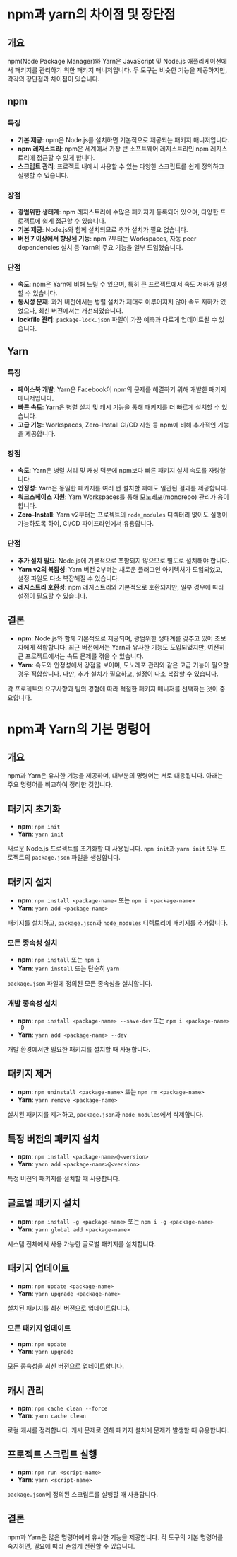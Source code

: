 # npm과 yarn의 차이점 및 장단점

## 개요
npm(Node Package Manager)와 Yarn은 JavaScript 및 Node.js 애플리케이션에서 패키지를 관리하기 위한 패키지 매니저입니다. 두 도구는 비슷한 기능을 제공하지만, 각각의 장단점과 차이점이 있습니다.

## npm

### 특징
- **기본 제공**: npm은 Node.js를 설치하면 기본적으로 제공되는 패키지 매니저입니다.
- **npm 레지스트리**: npm은 세계에서 가장 큰 소프트웨어 레지스트리인 npm 레지스트리에 접근할 수 있게 합니다.
- **스크립트 관리**: 프로젝트 내에서 사용할 수 있는 다양한 스크립트를 쉽게 정의하고 실행할 수 있습니다.

### 장점
- **광범위한 생태계**: npm 레지스트리에 수많은 패키지가 등록되어 있으며, 다양한 프로젝트에 쉽게 접근할 수 있습니다.
- **기본 제공**: Node.js와 함께 설치되므로 추가 설치가 필요 없습니다.
- **버전 7 이상에서 향상된 기능**: npm 7부터는 Workspaces, 자동 peer dependencies 설치 등 Yarn의 주요 기능을 일부 도입했습니다.

### 단점
- **속도**: npm은 Yarn에 비해 느릴 수 있으며, 특히 큰 프로젝트에서 속도 저하가 발생할 수 있습니다.
- **동시성 문제**: 과거 버전에서는 병렬 설치가 제대로 이루어지지 않아 속도 저하가 있었으나, 최신 버전에서는 개선되었습니다.
- **lockfile 관리**: `package-lock.json` 파일이 가끔 예측과 다르게 업데이트될 수 있습니다.

## Yarn

### 특징
- **페이스북 개발**: Yarn은 Facebook이 npm의 문제를 해결하기 위해 개발한 패키지 매니저입니다.
- **빠른 속도**: Yarn은 병렬 설치 및 캐시 기능을 통해 패키지를 더 빠르게 설치할 수 있습니다.
- **고급 기능**: Workspaces, Zero-Install CI/CD 지원 등 npm에 비해 추가적인 기능을 제공합니다.

### 장점
- **속도**: Yarn은 병렬 처리 및 캐싱 덕분에 npm보다 빠른 패키지 설치 속도를 자랑합니다.
- **안정성**: Yarn은 동일한 패키지를 여러 번 설치할 때에도 일관된 결과를 제공합니다.
- **워크스페이스 지원**: Yarn Workspaces를 통해 모노레포(monorepo) 관리가 용이합니다.
- **Zero-Install**: Yarn v2부터는 프로젝트의 `node_modules` 디렉터리 없이도 실행이 가능하도록 하여, CI/CD 파이프라인에서 유용합니다.

### 단점
- **추가 설치 필요**: Node.js에 기본적으로 포함되지 않으므로 별도로 설치해야 합니다.
- **Yarn v2의 복잡성**: Yarn 버전 2부터는 새로운 플러그인 아키텍처가 도입되었고, 설정 파일도 다소 복잡해질 수 있습니다.
- **레지스트리 호환성**: npm 레지스트리와 기본적으로 호환되지만, 일부 경우에 따라 설정이 필요할 수 있습니다.

## 결론
- **npm**: Node.js와 함께 기본적으로 제공되며, 광범위한 생태계를 갖추고 있어 초보자에게 적합합니다. 최근 버전에서는 Yarn과 유사한 기능도 도입되었지만, 여전히 큰 프로젝트에서는 속도 문제를 겪을 수 있습니다.
- **Yarn**: 속도와 안정성에서 강점을 보이며, 모노레포 관리와 같은 고급 기능이 필요할 경우 적합합니다. 다만, 추가 설치가 필요하고, 설정이 다소 복잡할 수 있습니다.

각 프로젝트의 요구사항과 팀의 경험에 따라 적절한 패키지 매니저를 선택하는 것이 중요합니다.


# npm과 Yarn의 기본 명령어

## 개요
npm과 Yarn은 유사한 기능을 제공하며, 대부분의 명령어는 서로 대응됩니다. 아래는 주요 명령어를 비교하여 정리한 것입니다.

## 패키지 초기화

- **npm**: `npm init`
- **Yarn**: `yarn init`

새로운 Node.js 프로젝트를 초기화할 때 사용됩니다. `npm init`과 `yarn init` 모두 프로젝트의 `package.json` 파일을 생성합니다.

## 패키지 설치

- **npm**: `npm install <package-name>` 또는 `npm i <package-name>`
- **Yarn**: `yarn add <package-name>`

패키지를 설치하고, `package.json`과 `node_modules` 디렉토리에 패키지를 추가합니다.

### 모든 종속성 설치

- **npm**: `npm install` 또는 `npm i`
- **Yarn**: `yarn install` 또는 단순히 `yarn`

`package.json` 파일에 정의된 모든 종속성을 설치합니다.

### 개발 종속성 설치

- **npm**: `npm install <package-name> --save-dev` 또는 `npm i <package-name> -D`
- **Yarn**: `yarn add <package-name> --dev`

개발 환경에서만 필요한 패키지를 설치할 때 사용합니다.

## 패키지 제거

- **npm**: `npm uninstall <package-name>` 또는 `npm rm <package-name>`
- **Yarn**: `yarn remove <package-name>`

설치된 패키지를 제거하고, `package.json`과 `node_modules`에서 삭제합니다.

## 특정 버전의 패키지 설치

- **npm**: `npm install <package-name>@<version>`
- **Yarn**: `yarn add <package-name>@<version>`

특정 버전의 패키지를 설치할 때 사용합니다.

## 글로벌 패키지 설치

- **npm**: `npm install -g <package-name>` 또는 `npm i -g <package-name>`
- **Yarn**: `yarn global add <package-name>`

시스템 전체에서 사용 가능한 글로벌 패키지를 설치합니다.

## 패키지 업데이트

- **npm**: `npm update <package-name>`
- **Yarn**: `yarn upgrade <package-name>`

설치된 패키지를 최신 버전으로 업데이트합니다.

### 모든 패키지 업데이트

- **npm**: `npm update`
- **Yarn**: `yarn upgrade`

모든 종속성을 최신 버전으로 업데이트합니다.

## 캐시 관리

- **npm**: `npm cache clean --force`
- **Yarn**: `yarn cache clean`

로컬 캐시를 정리합니다. 캐시 문제로 인해 패키지 설치에 문제가 발생할 때 유용합니다.

## 프로젝트 스크립트 실행

- **npm**: `npm run <script-name>`
- **Yarn**: `yarn <script-name>`

`package.json`에 정의된 스크립트를 실행할 때 사용합니다.

## 결론
npm과 Yarn은 많은 명령어에서 유사한 기능을 제공합니다. 각 도구의 기본 명령어를 숙지하면, 필요에 따라 손쉽게 전환할 수 있습니다.
